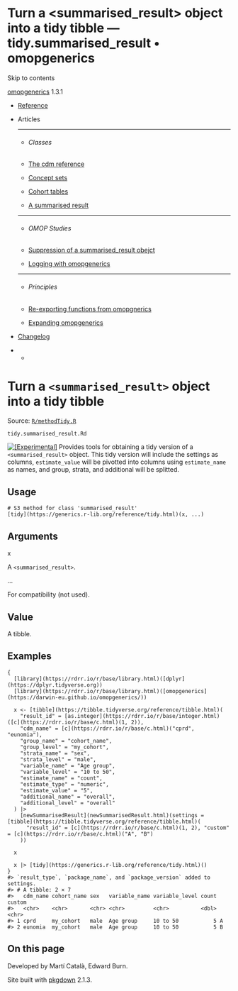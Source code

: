 # Turn a <summarised_result> object into a tidy tibble — tidy.summarised_result • omopgenerics

Skip to contents

[omopgenerics](../index.html) 1.3.1

  * [Reference](../reference/index.html)
  * Articles
    * * * *

    * ###### Classes

    * [The cdm reference](../articles/cdm_reference.html)
    * [Concept sets](../articles/codelists.html)
    * [Cohort tables](../articles/cohorts.html)
    * [A summarised result](../articles/summarised_result.html)
    * * * *

    * ###### OMOP Studies

    * [Suppression of a summarised_result obejct](../articles/suppression.html)
    * [Logging with omopgenerics](../articles/logging.html)
    * * * *

    * ###### Principles

    * [Re-exporting functions from omopgnerics](../articles/reexport.html)
    * [Expanding omopgenerics](../articles/expanding_omopgenerics.html)
  * [Changelog](../news/index.html)


  *   * [](https://github.com/darwin-eu/omopgenerics/)



# Turn a `<summarised_result>` object into a tidy tibble

Source: [`R/methodTidy.R`](https://github.com/darwin-eu/omopgenerics/blob/v1.3.1/R/methodTidy.R)

`tidy.summarised_result.Rd`

[![\[Experimental\]](figures/lifecycle-experimental.svg)](https://lifecycle.r-lib.org/articles/stages.html#experimental) Provides tools for obtaining a tidy version of a `<summarised_result>` object. This tidy version will include the settings as columns, `estimate_value` will be pivotted into columns using `estimate_name` as names, and group, strata, and additional will be splitted.

## Usage
    
    
    # S3 method for class 'summarised_result'
    [tidy](https://generics.r-lib.org/reference/tidy.html)(x, ...)

## Arguments

x
    

A `<summarised_result>`.

...
    

For compatibility (not used).

## Value

A tibble.

## Examples
    
    
    {
      [library](https://rdrr.io/r/base/library.html)([dplyr](https://dplyr.tidyverse.org))
      [library](https://rdrr.io/r/base/library.html)([omopgenerics](https://darwin-eu.github.io/omopgenerics/))
    
      x <- [tibble](https://tibble.tidyverse.org/reference/tibble.html)(
        "result_id" = [as.integer](https://rdrr.io/r/base/integer.html)([c](https://rdrr.io/r/base/c.html)(1, 2)),
        "cdm_name" = [c](https://rdrr.io/r/base/c.html)("cprd", "eunomia"),
        "group_name" = "cohort_name",
        "group_level" = "my_cohort",
        "strata_name" = "sex",
        "strata_level" = "male",
        "variable_name" = "Age group",
        "variable_level" = "10 to 50",
        "estimate_name" = "count",
        "estimate_type" = "numeric",
        "estimate_value" = "5",
        "additional_name" = "overall",
        "additional_level" = "overall"
      ) |>
        [newSummarisedResult](newSummarisedResult.html)(settings = [tibble](https://tibble.tidyverse.org/reference/tibble.html)(
          "result_id" = [c](https://rdrr.io/r/base/c.html)(1, 2), "custom" = [c](https://rdrr.io/r/base/c.html)("A", "B")
        ))
    
      x
    
      x |> [tidy](https://generics.r-lib.org/reference/tidy.html)()
    }
    #> `result_type`, `package_name`, and `package_version` added to settings.
    #> # A tibble: 2 × 7
    #>   cdm_name cohort_name sex   variable_name variable_level count custom
    #>   <chr>    <chr>       <chr> <chr>         <chr>          <dbl> <chr> 
    #> 1 cprd     my_cohort   male  Age group     10 to 50           5 A     
    #> 2 eunomia  my_cohort   male  Age group     10 to 50           5 B     
    
    

## On this page

Developed by Martí Català, Edward Burn.

Site built with [pkgdown](https://pkgdown.r-lib.org/) 2.1.3.

